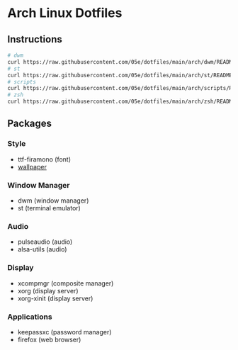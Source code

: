 # Arch Linux Dotfiles

## Instructions
```sh
# dwm
curl https://raw.githubusercontent.com/05e/dotfiles/main/arch/dwm/README
# st
curl https://raw.githubusercontent.com/05e/dotfiles/main/arch/st/README
# scripts
curl https://raw.githubusercontent.com/05e/dotfiles/main/arch/scripts/README
# zsh
curl https://raw.githubusercontent.com/05e/dotfiles/main/arch/zsh/README
```


## Packages
### Style
- ttf-firamono (font)
- [wallpaper](https://wallpapercave.com/wp/1YsbfIX.jpg)
### Window Manager
- dwm (window manager)
- st (terminal emulator)
### Audio
- pulseaudio (audio)
- alsa-utils (audio)
### Display
- xcompmgr (composite manager)
- xorg (display server)
- xorg-xinit (display server)
### Applications
- keepassxc (password manager)
- firefox (web browser)
